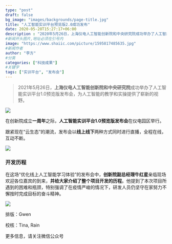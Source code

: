 ```yaml
---
type: "post"
draft: false
bg_image: "images/backgrounds/page-title.jpg"
title: "人工智能实训平台预览版2.0成功发布"
date: 2020-05-28T15:27:17+06:00
description : "2020年5月26日，上海仪电人工智能创新院和中央研究院成功举办了人工智能实训平台1.0预览版发布会，为人工智能的教学和实操提供了崭新的视野。"
#新闻开头图片,地址必须在引号内
image: "https://www.shaiic.com/picture/1595817485635.jpg"
#新闻作者
author: "李方"
#分类
categories: ["科技成果"]
#关键字
tags: ["实训平台", "发布会"]
---
```





> 2021年5月26日，**上海仪电人工智能创新院和中央研究院**成功举办了人工智能实训平台1.0预览版发布会，为人工智能的教学和实操提供了崭新的视野。

![](https://www.shaiic.com/picture/1595817485635.jpg)

在创新院成立**一周年**之际，**人工智能实训平台1.0预览版发布会**在仪电园区举行。

跟紧现在“云生态”的潮流，发布会以**线上线下**两种方式同时进行直播，全程在线，互动不断。

![](https://www.shaiic.com/picture/1595817510682.jpg)

### 开发历程

在这场“优化线上人工智能学习体验”的发布会中，**创新院副总经理牛红星**亲临现场欢迎各位嘉宾的到来，**并给大家介绍了整个项目开发的历程**。他提到了本次项目所遇到的困难和瓶颈，特别强调了在疫情严峻的情况下，研发人员仍坚守在家努力不懈按时完成目标的奋斗精神。

![](https://www.shaiic.com/images/blog/2020-05-28/5.png)


排版：Gwen

校核：Tina, Rain

更多信息，请关注微信公众号
